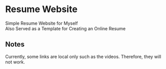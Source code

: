 # Resume Website
Simple Resume Website for Myself  
Also Served as a Template for Creating an Online Resume

## Notes
Currently, some links are local only such as the videos. Therefore, they will not work.
